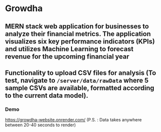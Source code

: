 # Growdha
## MERN stack web application for businesses to analyze their financial metrics. The application visualizes six key performance indicators (KPIs) and utilizes Machine Learning to forecast revenue for the upcoming financial year
## Functionality to upload CSV files for analysis (To test, navigate to `/server/data/rawData` where 5 sample CSVs are available, formatted according to the current data model).
### Demo
https://growdha-website.onrender.com/
(P.S. : Data takes anywhere between 20-40 seconds to render)
